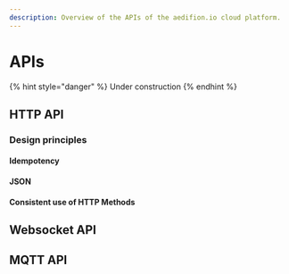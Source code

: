 ```yaml
---
description: Overview of the APIs of the aedifion.io cloud platform.
---
```


# APIs

{% hint style="danger" %}
Under construction
{% endhint %}

## HTTP API

### Design principles

#### Idempotency

#### JSON

#### Consistent use of HTTP Methods

## Websocket API

## MQTT API



